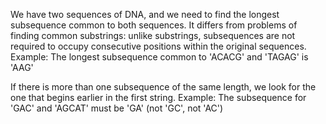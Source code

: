 We have two sequences of DNA, and we need to find the longest subsequence common to both sequences. It differs from problems of finding common substrings: unlike substrings, subsequences are not required to occupy consecutive positions within the original sequences.
Example: The longest subsequence common to 'ACACG' and 'TAGAG' is 'AAG'

If there is more than one subsequence of the same length, we look for the one that begins earlier in the first string.
Example: The subsequence for 'GAC' and 'AGCAT' must be 'GA' (not 'GC', not 'AC')
